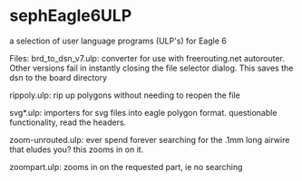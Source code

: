 sephEagle6ULP
=============

a selection of user language programs (ULP's) for Eagle 6

Files:
brd_to_dsn_v7.ulp: converter for use with freerouting.net autorouter. Other versions fail in instantly closing the file selector dialog. This saves the dsn to the board directory

rippoly.ulp: rip up polygons without needing to reopen the file

svg*.ulp: importers for svg files into eagle polygon format. questionable functionality, read the headers.

zoom-unrouted.ulp: ever spend forever searching for the .1mm long airwire that eludes you? this zooms in on it.

zoompart.ulp: zooms in on the requested part, ie no searching
